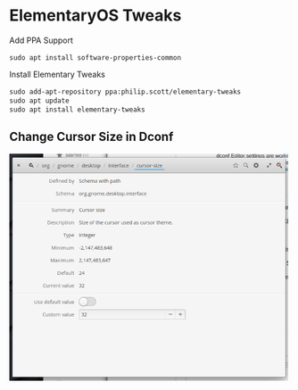 # ElementaryOS Tweaks

Add PPA Support
```
sudo apt install software-properties-common
```

Install Elementary Tweaks
```
sudo add-apt-repository ppa:philip.scott/elementary-tweaks
sudo apt update
sudo apt install elementary-tweaks
```

## Change Cursor Size in Dconf

<img src="Dconf-Settings/change-cursor-size.png" width="500">

